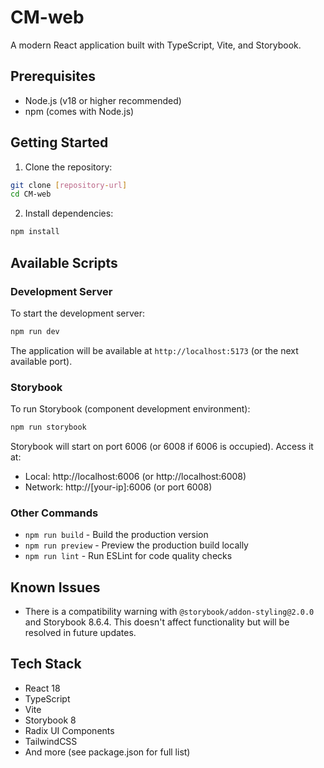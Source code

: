 # CM-web

A modern React application built with TypeScript, Vite, and Storybook.

## Prerequisites

- Node.js (v18 or higher recommended)
- npm (comes with Node.js)

## Getting Started

1. Clone the repository:
```bash
git clone [repository-url]
cd CM-web
```

2. Install dependencies:
```bash
npm install
```

## Available Scripts

### Development Server
To start the development server:
```bash
npm run dev
```
The application will be available at `http://localhost:5173` (or the next available port).

### Storybook
To run Storybook (component development environment):
```bash
npm run storybook
```
Storybook will start on port 6006 (or 6008 if 6006 is occupied). Access it at:
- Local: http://localhost:6006 (or http://localhost:6008)
- Network: http://[your-ip]:6006 (or port 6008)

### Other Commands
- `npm run build` - Build the production version
- `npm run preview` - Preview the production build locally
- `npm run lint` - Run ESLint for code quality checks

## Known Issues

- There is a compatibility warning with `@storybook/addon-styling@2.0.0` and Storybook 8.6.4. This doesn't affect functionality but will be resolved in future updates.

## Tech Stack

- React 18
- TypeScript
- Vite
- Storybook 8
- Radix UI Components
- TailwindCSS
- And more (see package.json for full list)